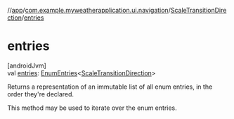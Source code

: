 //[app](../../../index.md)/[com.example.myweatherapplication.ui.navigation](../index.md)/[ScaleTransitionDirection](index.md)/[entries](entries.md)

# entries

[androidJvm]\
val [entries](entries.md): [EnumEntries](https://kotlinlang.org/api/latest/jvm/stdlib/kotlin.enums/-enum-entries/index.html)&lt;[ScaleTransitionDirection](index.md)&gt;

Returns a representation of an immutable list of all enum entries, in the order they're declared.

This method may be used to iterate over the enum entries.
